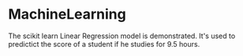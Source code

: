 # MachineLearning
The scikit learn Linear Regression model is demonstrated. It's used to predictict the score of a student if he studies for 9.5 hours. 
